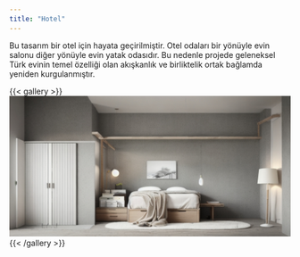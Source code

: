 ```yaml
---
title: "Hotel"
---
```


Bu tasarım bir otel için hayata geçirilmiştir.
Otel odaları bir yönüyle evin salonu diğer yönüyle
evin yatak odasıdır. Bu nedenle projede geleneksel
Türk evinin temel özelliği olan akışkanlık ve
birliktelik ortak bağlamda yeniden kurgulanmıştır.

{{< gallery >}}
<img src="featured.png" class="grid-w50 md:grid-w33 xl:grid-w25" />
{{< /gallery >}}

